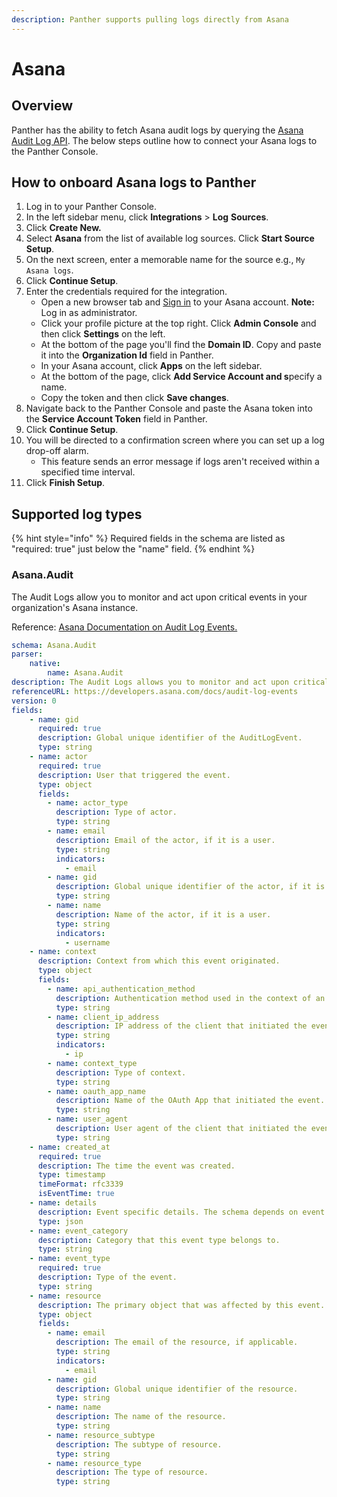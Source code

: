 ```yaml
---
description: Panther supports pulling logs directly from Asana
---
```


# Asana

## Overview

Panther has the ability to fetch Asana audit logs by querying the [Asana Audit Log API](https://asana.com/guide/help/api/audit-log-api). The below steps outline how to connect your Asana logs to the Panther Console.

## How to onboard Asana logs to Panther

1. Log in to your Panther Console.
2. In the left sidebar menu, click **Integrations** > **Log** **Sources**.
3. Click **Create New.**
4. Select **Asana** from the list of available log sources. Click **Start Source Setup**.
5. On the next screen, enter a memorable name for the source e.g., `My Asana logs`.&#x20;
6. Click **Continue Setup**.
7. Enter the credentials required for the integration.&#x20;
   * Open a new browser tab and [Sign in](https://app.asana.com/-/login) to your Asana account. **Note:** Log in as administrator.
   * Click your profile picture at the top right. Click **Admin Console** and then click **Settings** on the left.
   * At the bottom of the page you'll find the **Domain ID**. Copy and paste it into the **Organization Id** field in Panther.
   * In your Asana account, click **Apps** on the left sidebar.
   * At the bottom of the page, click **Add Service Account and s**pecify a name.&#x20;
   * Copy the token and then click **Save changes**.
8. Navigate back to the Panther Console and paste the Asana token into the **Service Account Token** field in Panther.
9. Click **Continue Setup**.
10. You will be directed to a confirmation screen where you can set up a log drop-off alarm.
    * This feature sends an error message if logs aren't received within a specified time interval.
11. Click **Finish Setup**.

## Supported log types

{% hint style="info" %}
Required fields in the schema are listed as "required: true" just below the "name" field.
{% endhint %}

### Asana.Audit

The Audit Logs allow you to monitor and act upon critical events in your organization's Asana instance.

Reference: [Asana Documentation on Audit Log Events.](https://developers.asana.com/docs/audit-log-events)

```yaml
schema: Asana.Audit
parser:
    native:
        name: Asana.Audit
description: The Audit Logs allows you to monitor and act upon critical events in your organization's Asana instance.
referenceURL: https://developers.asana.com/docs/audit-log-events
version: 0
fields:
    - name: gid
      required: true
      description: Global unique identifier of the AuditLogEvent.
      type: string
    - name: actor
      required: true
      description: User that triggered the event.
      type: object
      fields:
        - name: actor_type
          description: Type of actor.
          type: string
        - name: email
          description: Email of the actor, if it is a user.
          type: string
          indicators:
            - email
        - name: gid
          description: Global unique identifier of the actor, if it is a user.
          type: string
        - name: name
          description: Name of the actor, if it is a user.
          type: string
          indicators:
            - username
    - name: context
      description: Context from which this event originated.
      type: object
      fields:
        - name: api_authentication_method
          description: Authentication method used in the context of an API request.
          type: string
        - name: client_ip_address
          description: IP address of the client that initiated the event.
          type: string
          indicators:
            - ip
        - name: context_type
          description: Type of context.
          type: string
        - name: oauth_app_name
          description: Name of the OAuth App that initiated the event.
          type: string
        - name: user_agent
          description: User agent of the client that initiated the event.
          type: string
    - name: created_at
      required: true
      description: The time the event was created.
      type: timestamp
      timeFormat: rfc3339
      isEventTime: true
    - name: details
      description: Event specific details. The schema depends on event type.
      type: json
    - name: event_category
      description: Category that this event type belongs to.
      type: string
    - name: event_type
      required: true
      description: Type of the event.
      type: string
    - name: resource
      description: The primary object that was affected by this event.
      type: object
      fields:
        - name: email
          description: The email of the resource, if applicable.
          type: string
          indicators:
            - email
        - name: gid
          description: Global unique identifier of the resource.
          type: string
        - name: name
          description: The name of the resource.
          type: string
        - name: resource_subtype
          description: The subtype of resource.
          type: string
        - name: resource_type
          description: The type of resource.
          type: string
```
